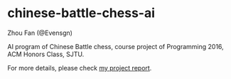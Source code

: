 # chinese-battle-chess-ai

Zhou Fan (@Evensgn)

AI program of Chinese Battle chess, course project of Programming 2016, ACM Honors Class, SJTU.

For more details, please check [my project report](https://github.com/Evensgn/chinese-battle-chess-ai/blob/master/project_report.pdf).
